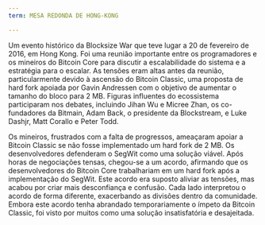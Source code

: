 ```yaml
---
term: MESA REDONDA DE HONG-KONG

---
```

Um evento histórico da Blocksize War que teve lugar a 20 de fevereiro de 2016, em Hong Kong. Foi uma reunião importante entre os programadores e os mineiros do Bitcoin Core para discutir a escalabilidade do sistema e a estratégia para o escalar. As tensões eram altas antes da reunião, particularmente devido à ascensão do Bitcoin Classic, uma proposta de hard fork apoiada por Gavin Andressen com o objetivo de aumentar o tamanho do bloco para 2 MB. Figuras influentes do ecossistema participaram nos debates, incluindo Jihan Wu e Micree Zhan, os co-fundadores da Bitmain, Adam Back, o presidente da Blockstream, e Luke Dashjr, Matt Corallo e Peter Todd.

Os mineiros, frustrados com a falta de progressos, ameaçaram apoiar a Bitcoin Classic se não fosse implementado um hard fork de 2 MB. Os desenvolvedores defenderam o SegWit como uma solução viável. Após horas de negociações tensas, chegou-se a um acordo, afirmando que os desenvolvedores do Bitcoin Core trabalhariam em um hard fork após a implementação do SegWit. Este acordo era suposto aliviar as tensões, mas acabou por criar mais desconfiança e confusão. Cada lado interpretou o acordo de forma diferente, exacerbando as divisões dentro da comunidade. Embora este acordo tenha abrandado temporariamente o ímpeto da Bitcoin Classic, foi visto por muitos como uma solução insatisfatória e desajeitada.